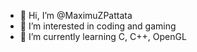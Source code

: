 - 👋 Hi, I’m @MaximuZPattata
- 👀 I’m interested in coding and gaming
- 🌱 I’m currently learning C, C++, OpenGL

<!---
MaximuZPattata/MaximuZPattata is a ✨ special ✨ repository because its `README.md` (this file) appears on your GitHub profile.
You can click the Preview link to take a look at your changes.
--->
